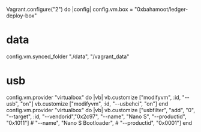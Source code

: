 Vagrant.configure("2") do |config|
  config.vm.box = "0xbahamoot/ledger-deploy-box"
  # data
  config.vm.synced_folder "./data", "/vagrant_data"
  # usb
  config.vm.provider "virtualbox" do |vb|
    vb.customize ["modifyvm", :id, "--usb", "on"]
    vb.customize ["modifyvm", :id, "--usbehci", "on"]
  end
  config.vm.provider "virtualbox" do |vb|
    vb.customize ["usbfilter", "add", "0",
        "--target", :id,
        "--vendorid","0x2c97",
        "--name", "Nano S",
        "--productid", "0x1011"]
        # "--name", "Nano S Bootloader",
        # "--productid", "0x0001"]
  end